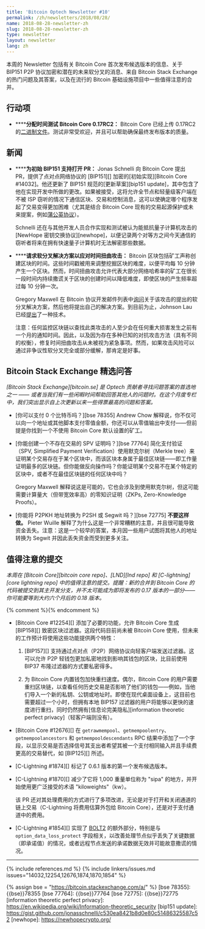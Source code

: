 ```yaml
---
title: 'Bitcoin Optech Newsletter #10'
permalink: /zh/newsletters/2018/08/28/
name: 2018-08-28-newsletter-zh
slug: 2018-08-28-newsletter-zh
type: newsletter
layout: newsletter
lang: zh
---
```


本周的 Newsletter 包括有关 Bitcoin Core 首次发布候选版本的信息、关于 BIP151 P2P 协议加密和潜在的未来软分叉的消息、来自 Bitcoin Stack Exchange 的热门问题及其答案，以及在流行的 Bitcoin 基础设施项目中一些值得注意的合并。

## 行动项

- **<!--allocate-time-to-test-bitcoin-core-0-17rc2-->****分配时间测试 Bitcoin Core 0.17RC2：** Bitcoin Core 已经上传 0.17RC2 的[二进制文件][bcc 0.17]。测试非常受欢迎，并且可以帮助确保最终发布版本的质量。

## 新闻

- **<!--pr-opened-for-initial-bip151-support-->****为初始 BIP151 支持打开 PR：** Jonas Schnelli 向 Bitcoin Core 提出 PR，提供了点对点网络协议的 [BIP151][] 加密的[初始实现][Bitcoin Core #14032]。他还更新了 BIP151 规范的[更新草案][bip151 update]，其中包含了他在实现开发中所做的更改。如果被接受，这将允许全节点和轻量级客户端在不被 ISP 窃听的情况下通信区块、交易和控制消息，这可以使确定哪个程序发起了交易变得更加困难（尤其是结合 Bitcoin Core 现有的交易起源保护或未来提案，例如[蒲公英协议][Dandelion protocol]）。

    Schnelli 还在与其他开发人员合作实现和测试被认为能抵抗量子计算机攻击的 [NewHope 密钥交换协议][newhope]，以便记录两个对等方之间今天通信的窃听者将来在拥有快速量子计算机时无法解密那些数据。

- **<!--requests-for-soft-fork-solutions-to-the-time-warp-attack-->****请求软分叉解决方案以应对时间扭曲攻击：** Bitcoin 区块包括矿工声称创建区块的时间。这些时间戳被用来调整挖掘区块的难度，以便平均每 10 分钟产生一个区块。然而，时间扭曲攻击允许代表大部分网络哈希率的矿工在很长一段时间内持续撒谎关于区块的创建时间以降低难度，即使区块的产生频率超过每 10 分钟一次。

    Gregory Maxwell 在 Bitcoin 协议开发邮件列表中[询问][timewarp maxwell]关于该攻击的提出的软分叉解决方案，然后他将提出自己的解决方案。到目前为止，Johnson Lau 已经[提出][timewarp lau]了一种技术。

    注意：任何监控区块链以查找此类攻击的人至少会在任何重大损害发生之前有一个月的通知时间。因此，以及因为存在多种已知的对抗攻击方法（具有不同的权衡），修复时间扭曲攻击从未被视为紧急事项。然而，如果攻击风险可以通过非争议性软分叉完全或部分缓解，那肯定是好事。

## Bitcoin Stack Exchange 精选问答

*[Bitcoin Stack Exchange][bitcoin.se] 是 Optech 贡献者寻找问题答案的首选地之一 —— 或者当我们有一些闲暇时间帮助回答其他人的问题时。在这个月度专栏中，我们突出显示自上次更新以来一些得票最高的问题和答案。*

- **<!--can-you-pay-0-bitcoins-->**[你可以支付 0 个比特币吗？][bse 78355] Andrew Chow 解释说，你不仅可以向一个地址或其他脚本支付零值金额，你还可以从零值输出中支付——但前提是你找到一个不使用 Bitcoin Core 默认设置的矿工。

- **<!--can-you-create-an-spv-proof-of-the-absence-of-a-transaction-->**[你能创建一个不存在交易的 SPV 证明吗？][bse 77764] 简化支付验证（SPV, Simplified Payment Verification）使用默克尔树（Merkle tree）来证明某个交易存在于某个区块中，而该区块本身属于最佳区块链——即工作量证明最多的区块链。但你能做反向操作吗？你能证明某个交易不在某个特定的区块中，或者不在最佳区块链的任何区块中吗？

    Gregory Maxwell 解释说这是可能的，它也会涉及到使用默克尔树，但这可能需要计算量大（但带宽效率高）的零知识证明（ZKPs, Zero-Knowledge Proofs）。

- **<!--can-you-convert-a-p2pkh-address-to-p2sh-or-segwit-->**[你能将 P2PKH 地址转换为 P2SH 或 Segwit 吗？][bse 72775] **不要这样做。**
  Pieter Wuille 解释了为什么这是一个非常糟糕的主意，并且很可能导致资金丢失。注意：这是一个较早的答案，本月因一些用户试图将其他人的地址转换为 Segwit 并因此丢失资金而受到更多关注。

## 值得注意的提交

*本周在 [Bitcoin Core][bitcoin core repo]、[LND][lnd repo] 和 [C-lightning][core lightning repo] 中的值得注意的提交。提醒：新的合并到 Bitcoin Core 的代码被提交到其主开发分支，并不太可能成为即将发布的 0.17 版本的一部分——你可能要等到大约六个月后的 0.18 版本。*

{% comment %}<!-- I didn't notice anything interesting in LND this week -harding -->{% endcomment %}

- [Bitcoin Core #12254][] 添加了必要的功能，允许 Bitcoin Core 生成 [BIP158][] 致密区块过滤器。这段代码目前尚未被 Bitcoin Core 使用，但未来的工作预计将使用这些功能提供两个特性：

    1. [BIP157][] 支持通过点对点（P2P）网络协议向轻客户端发送过滤器。这可以允许 P2P 轻钱包更加私密地找到影响其钱包的区块，比目前使用 BIP37 布隆过滤器的方式要私密得多。

    2. 为 Bitcoin Core 内置钱包加快重扫速度。偶尔，Bitcoin Core 的用户需要重扫区块链，以查看任何历史交易是否影响了他们的钱包——例如，当他们导入一个新的私钥、公钥或地址时。即使在现代桌面设备上，这目前也需要超过一个小时，但拥有本地 BIP157 过滤器的用户将能够以更快的速度进行重扫，同时仍然拥有[信息论完美隐私][information theoretic perfect privacy]（轻客户端则没有）。

- [Bitcoin Core #12676][] 在 `getrawmempool`、`getmempoolentry`、`getmempoolancestors` 和 `getmempooldescendants` RPC 结果中添加了一个字段，以显示交易是否选择信号其支出者希望其被一个支付相同输入并且手续费更高的交易替代，如 [BIP125][] 所述。

- [C-Lightning #1874][] 标记了 0.6.1 版本的第一个发布候选版本。

- [C-Lightning #1870][] 减少了它将 1,000 重量单位称为 "sipa" 的地方，并开始使用更广泛接受的术语 "kiloweights"（kw）。

  该 PR 还对其处理费用的方式进行了多项改进，无论是对于打开和关闭通道的链上交易（C-Lightning 将费用估算外包给 Bitcoin Core），还是对于支付通道中的费用。

- [C-Lightning #1854][] 实现了 [BOLT2][] 的额外部分，特别是与 `option_data_loss_protect` 字段相关，以改善处理节点似乎丢失了关键数据（即承诺值）的情况，或者远程节点发送的承诺数据无效并可能故意撒谎的情况。

---

{% include references.md %}
{% include linkers/issues.md issues="14032,12254,12676,1874,1870,1854" %}

[dandelion protocol]: https://arxiv.org/abs/1701.04439
[bcc 0.17]: https://bitcoincore.org/bin/bitcoin-core-0.17.0/
[timewarp maxwell]: https://gnusha.org/url/https://lists.linuxfoundation.org/pipermail/bitcoin-dev/2018-August/016316.html
[timewarp lau]: https://gnusha.org/url/https://lists.linuxfoundation.org/pipermail/bitcoin-dev/2018-August/016320.html
[BOLT2]: https://github.com/lightningnetwork/lightning-rfc/blob/master/02-peer-protocol.md
{% assign bse = "https://bitcoin.stackexchange.com/a/" %}
[bse 78355]: {{bse}}78355
[bse 77764]: {{bse}}77764
[bse 72775]: {{bse}}72775
[information theoretic perfect privacy]: https://en.wikipedia.org/wiki/Information-theoretic_security
[bip151 update]: https://gist.github.com/jonasschnelli/c530ea8421b8d0e80c51486325587c52
[newhope]: https://newhopecrypto.org/
